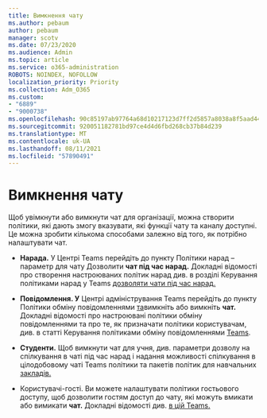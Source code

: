 ```yaml
---
title: Вимкнення чату
ms.author: pebaum
author: pebaum
manager: scotv
ms.date: 07/23/2020
ms.audience: Admin
ms.topic: article
ms.service: o365-administration
ROBOTS: NOINDEX, NOFOLLOW
localization_priority: Priority
ms.collection: Adm_O365
ms.custom:
- "6889"
- "9000738"
ms.openlocfilehash: 90c85197ab97764a68d10217123d7ff2d5857a8038a8f5aad44c0992063e4ef8
ms.sourcegitcommit: 920051182781bd97ce4d4d6fbd268cb37b84d239
ms.translationtype: MT
ms.contentlocale: uk-UA
ms.lasthandoff: 08/11/2021
ms.locfileid: "57890491"
---
```

# <a name="disable-chat"></a>Вимкнення чату

Щоб увімкнути або вимкнути чат для організації, можна створити політики, які дають змогу вказувати, які функції чату та каналу доступні. Це можна зробити кількома способами залежно від того, як потрібно налаштувати чат.

- **Нарада.** У Центрі Teams перейдіть до пункту Політики нарад [](https://admin.teams.microsoft.com/) – параметр для чату Дозволити **чат під час нарад.** Докладні відомості про створення настроюваних політик нарад див. в розділі Керування політиками нарад у Teams [дозволяти чати під час нарад.](https://docs.microsoft.com/microsoftteams/meeting-policies-in-teams#allow-chat-in-meetings) [](https://docs.microsoft.com/microsoftteams/meeting-policies-in-teams)

- **Повідомлення. У** Центрі адміністрування Teams перейдіть до пункту Політики обміну повідомленнями [та](https://admin.teams.microsoft.com/)вимкніть або вимкніть **чат.**  Докладні відомості про настроювані політики обміну повідомленнями та про те, як призначати політики користувачам, див. в статті Керування політиками обміну повідомленнями [Teams](https://docs.microsoft.com/microsoftteams/messaging-policies-in-teams).

- **Студенти.** Щоб вимкнути чат для учня, див. параметри дозволу на спілкування в чаті під час нарад і надання можливості спілкування в цілодобовому чаті Teams політики та пакетів політик для навчальних [закладів.](https://docs.microsoft.com/microsoftteams/policy-packages-edu)

- Користувачі-гості. Ви можете налаштувати політики гостьового доступу, щоб дозволити гостям  доступ до чату, які можуть вмикати або вимикати **чат.** Докладні відомості див. [в цій Teams.](https://docs.microsoft.com/microsoftteams/set-up-guests#configure-guest-access-in-the-teams-admin-center)




